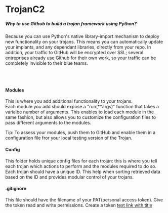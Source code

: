 # TrojanC2
<h5>Why to use Github to build a trojan framework using Python?</h5>
Because you can use Python's native library-import mechanism to deploy new functionality on your trojans. This means you can automatically update your implants, and any dependant libraries, directly from your repo.
In addition, your traffic to GitHub will be encrypted over SSL; several entreprises already use Github for their own work, so your traffic can be completely invisible to their blue teams. 

<br /><br />
<h4>Modules</h4>

This is where you add additional functionality to your trojans.<br />
Each module you add should expose a "run(**args)" function that takes a varialbe number of arguments. 
This enables to load each module in the same fashion, but also allows you to customize the configuration
files to pass different arguments to the modules. 

Tip: 
To assess your modules, push them to GitHub and enable them in a configuration file fror your local testing
version of the Trojan. 

<h4>Config</h4>

This folder holds unique config files for each trojan: this is where you tell each trojan which actions to perform and the modules required to do so.<br />
Each trojan should have a unique ID. This help when sorting retrieved data based on the ID and provides modular
control of your trojans. 

<h4>.gitignore</h4>

This file should have the filename of your PAT(personal access token). Give the token read and write permissions.
Create a token [text link with title](https://help.github.com/en/github/authenticating-to-github/creating-a-personal-access-token-for-the-command-line/ "here.")
